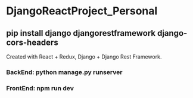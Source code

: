 # DjangoReactProject_Personal

## pip install django djangorestframework django-cors-headers

Created with React + Redux, Django + Django Rest Framework.

### BackEnd: python manage.py runserver

### FrontEnd: npm run dev
